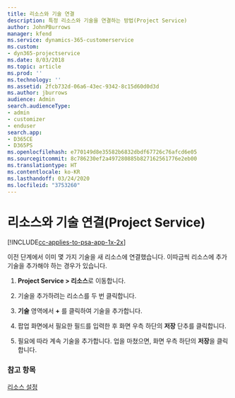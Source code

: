 ```yaml
---
title: 리소스와 기술 연결
description: 특정 리소스와 기술을 연결하는 방법(Project Service)
author: JohnPBurrows
manager: kfend
ms.service: dynamics-365-customerservice
ms.custom:
- dyn365-projectservice
ms.date: 8/03/2018
ms.topic: article
ms.prod: ''
ms.technology: ''
ms.assetid: 2fcb732d-06a6-43ec-9342-8c15d60d0d3d
ms.author: jburrows
audience: Admin
search.audienceType:
- admin
- customizer
- enduser
search.app:
- D365CE
- D365PS
ms.openlocfilehash: e770149d8e35582b6832dbdf67726c76afcd6e05
ms.sourcegitcommit: 8c786230ef2a497280885b827162561776e2eb00
ms.translationtype: HT
ms.contentlocale: ko-KR
ms.lasthandoff: 03/24/2020
ms.locfileid: "3753260"
---
```

# <a name="associate-skills-with-resources-project-service"></a>리소스와 기술 연결(Project Service)

[!INCLUDE[cc-applies-to-psa-app-1x-2x](../includes/cc-applies-to-psa-app-1x-2x.md)]

이전 단계에서 이미 몇 가지 기술을 새 리소스에 연결했습니다. 이따금씩 리소스에 추가 기술을 추가해야 하는 경우가 있습니다.  
  
1.  **Project Service > 리소스**로 이동합니다.  
  
2.  기술을 추가하려는 리소스를 두 번 클릭합니다.  
  
3.  **기술** 영역에서 **+** 를 클릭하여 기술을 추가합니다.  
  
4.  팝업 화면에서 필요한 필드를 입력한 후 화면 우측 하단의 **저장** 단추를 클릭합니다.  
  
5.  필요에 따라 계속 기술을 추가합니다. 업을 마쳤으면, 화면 우측 하단의 **저장**을 클릭합니다.  
  
### <a name="see-also"></a>참고 항목  
 [리소스 설정](../project-service/set-up-resources.md)
